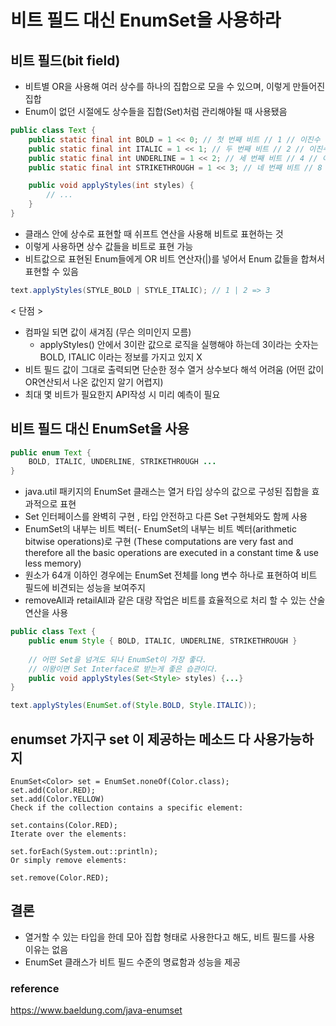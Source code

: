 # 비트 필드 대신 EnumSet을 사용하라

## 비트 필드(bit field)
- 비트별 OR을 사용해 여러 상수를 하나의 집합으로 모을 수 있으며,
이렇게 만들어진 집합 
- Enum이 없던 시절에도 상수들을 집합(Set)처럼 관리해야될 때 사용됐음
```java
public class Text {
    public static final int BOLD = 1 << 0; // 첫 번째 비트 // 1 // 이진수 : 0001
    public static final int ITALIC = 1 << 1; // 두 번째 비트 // 2 // 이진수 : 0010
    public static final int UNDERLINE = 1 << 2; // 세 번째 비트 // 4 // 이진수 : 0100
    public static final int STRIKETHROUGH = 1 << 3; // 네 번째 비트 // 8 이진수 : 1000

    public void applyStyles(int styles) {
        // ...
    }
}
```
- 클래스 안에 상수로 표현할 때 쉬프트 연산을 사용해 비트로 표현하는 것 
- 이렇게 사용하면 상수 값들을 비트로 표현 가능
- 비트값으로 표현된 Enum들에게 OR 비트 연산자(|)를 넣어서 Enum 값들을 합쳐서 표현할 수 있음 
```java
text.applyStyles(STYLE_BOLD | STYLE_ITALIC); // 1 | 2 => 3
```

< 단점 > 

- 컴파일 되면 값이 새겨짐 (무슨 의미인지 모름)
   - applyStyles() 안에서 3이란 값으로 로직을 실행해야 하는데 3이라는 숫자는 BOLD, ITALIC 이라는 정보를 가지고 있지 X
- 비트 필드 값이 그대로 출력되면 단순한 정수 열거 상수보다 해석 어려움
(어떤 값이 OR연산되서 나온 값인지 알기 어렵지)
- 최대 몇 비트가 필요한지 API작성 시 미리 예측이 필요 

## 비트 필드 대신 EnumSet을 사용
```java
public enum Text {
    BOLD, ITALIC, UNDERLINE, STRIKETHROUGH ...
}
```

- java.util 패키지의 EnumSet 클래스는 열거 타입 상수의 값으로 구성된 집합을 효과적으로 표현 
- Set 인터페이스를 완벽히 구현 , 타입 안전하고 다른 Set 구현체와도 함께 사용 
- EnumSet의 내부는 비트 벡터(- EnumSet의 내부는 비트 벡터(arithmetic bitwise operations)로 구현 (These computations are very fast and therefore all the basic operations are executed in a constant time & use less memory)
- 원소가 64개 이하인 경우에는 EnumSet 전체를 long 변수 하나로 표현하여 비트 필드에 비견되는 성능을 보여주지 
- removeAll과 retailAll과 같은 대량 작업은 비트를 효율적으로 처리 할 수 있는 산술 연산을 사용 

```java
public class Text {
    public enum Style { BOLD, ITALIC, UNDERLINE, STRIKETHROUGH }
    
    // 어떤 Set을 넘겨도 되나 EnumSet이 가장 좋다.
    // 이왕이면 Set Interface로 받는게 좋은 습관이다.
    public void applyStyles(Set<Style> styles) {...}
}
```

```java
text.applyStyles(EnumSet.of(Style.BOLD, Style.ITALIC));
```

## enumset 가지구 set 이 제공하는 메소드 다 사용가능하지

```
EnumSet<Color> set = EnumSet.noneOf(Color.class);
set.add(Color.RED);
set.add(Color.YELLOW)
Check if the collection contains a specific element:

set.contains(Color.RED);
Iterate over the elements:

set.forEach(System.out::println);
Or simply remove elements:

set.remove(Color.RED);
```

## 결론 
- 열거할 수 있는 타입을 한데 모아 집합 형태로 사용한다고 해도, 비트 필드를 사용 이유는 없음
- EnumSet 클래스가 비트 필드 수준의 명료함과 성능을 제공  
### reference
https://www.baeldung.com/java-enumset